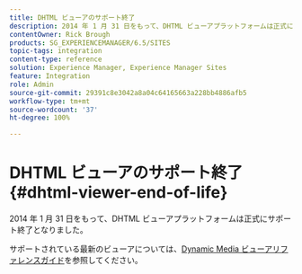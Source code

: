 ```yaml
---
title: DHTML ビューアのサポート終了
description: 2014 年 1 月 31 日をもって、DHTML ビューアプラットフォームは正式にサポート終了となりました。
contentOwner: Rick Brough
products: SG_EXPERIENCEMANAGER/6.5/SITES
topic-tags: integration
content-type: reference
solution: Experience Manager, Experience Manager Sites
feature: Integration
role: Admin
source-git-commit: 29391c8e3042a8a04c64165663a228bb4886afb5
workflow-type: tm+mt
source-wordcount: '37'
ht-degree: 100%

---
```


# DHTML ビューアのサポート終了 {#dhtml-viewer-end-of-life}

2014 年 1 月 31 日をもって、DHTML ビューアプラットフォームは正式にサポート終了となりました。

サポートされている最新のビューアについては、[Dynamic Media ビューアリファレンスガイド](https://experienceleague.adobe.com/docs/dynamic-media-developer-resources/library/homeviewers.html?lang=ja)を参照してください。

<!-- OBSOLETE CONTENT **What is the change?**

Effective January 31, 2014, Scene7 will officially end-of-life support for the DHTML viewer platform.

**What does end-of-life mean?**

End-of-life means that Scene7 will (1) no longer add any feature enhancements to the DHTML viewer platform (2) no longer address or release any bug fixes on the DHTML viewer platform and (3) customer care will no longer be troubleshooting or providing support for any DHTML-related viewer issues or questions.

**Why is Scene7 making this change?**

Web standards are constantly evolving and DHTML is an older web development technology that is rapidly being replaced by HTML5. The biggest limitation to DHTML as a platform is that it is not capable of creating the richness of experience that HTML5 now can consistently and more easily support cross-browser. For example, such limitations include lack of cross-browser support for:

* Custom cursors
* Rounded corners
* Animations (such as page flipping, zoom easing)
* Effects (such as shadows, glow)
* Complete font support
* Plugin-less video playback

Specific to the Scene7 DHTML viewer platform, both the JSP-based solution and the JavaScript APIs were not optimized for mobile devices to take advantage of multi-touch and gesture capabilities. And even though DHTML viewers which were released in 2011/early 2012 are optimized for mobile, they were difficult to customize and maintain due to the lack of a flexible SDK component-based development framework.

Driven by these limitations on DHTML and rapid industry traction with HTML5 as an emerging standard across both desktop and mobile, Scene7 has decided to invest in an HTML5-based viewer platform. This investment will offer our customers a robust platform against which they can build richer, more engaging interactive viewers that can reach users on multiple screens including desktop, iOS and Android devices.

**How do I know if my viewer is using the DHTML platform?**

To determine if the viewer your company is using is DHTML and hence affected by this change, check if:

1. Your company is using an out-of-box Scene7 viewer listed in this table where the "Viewer Technology" is designated as "DHTML":

    [https://help.adobe.com/en_US/scene7/using/WS6E593DEA-7D81-4cd6-84B0-85E8BB274176.html#WS1c46793299cf21d77e926d1613177f0a020-8000](https://help.adobe.com/en_US/scene7/using/WS6E593DEA-7D81-4cd6-84B0-85E8BB274176.html#WS1c46793299cf21d77e926d1613177f0a020-8000)

1. Your company is using a viewer that was created as a new preset based off an out-of-box Scene7 viewer in this table where the "Viewer Technology" is designated as "DHTML":

    [https://help.adobe.com/en_US/scene7/using/WS6E593DEA-7D81-4cd6-84B0-85E8BB274176.html#WS1c46793299cf21d77e926d1613177f0a020-8000](https://help.adobe.com/en_US/scene7/using/WS6E593DEA-7D81-4cd6-84B0-85E8BB274176.html#WS1c46793299cf21d77e926d1613177f0a020-8000)

1. Your company is using a custom viewer created from the JSP-based DHTML solution:

    [https://microsite.omniture.com/t2/help/en_US/s7/viewers_ref/index.html#JSP_Reference](https://microsite.omniture.com/t2/help/en_US/s7/viewers_ref/index.html#JSP_Reference)

1. Your company is using a custom viewer created from the JavaScript API:

    [https://microsite.omniture.com/t2/help/en_US/s7/viewers_ref/index.html#API_Reference](https://microsite.omniture.com/t2/help/en_US/s7/viewers_ref/index.html#API_Reference)

1. Your company is using a custom viewer created with the DHTML multi-screen flyout API:

    [https://microsite.omniture.com/t2/help/en_US/s7/viewers_ref/index.html#Multi-screen_Flyout_Viewer](https://microsite.omniture.com/t2/help/en_US/s7/viewers_ref/index.html#Multi-screen_Flyout_Viewer)

1. Your company is using a custom viewer created with the DHTML desktop flyout API:

    [https://microsite.omniture.com/t2/help/en_US/s7/viewers_ref/index.html#Desktop_Flyout_Viewer](https://microsite.omniture.com/t2/help/en_US/s7/viewers_ref/index.html#Desktop_Flyout_Viewer)

1. Your company is using a device detection library that is part of the DHTML viewers package:

   Look for JS include of "sj_deviceDetect.js" in your code.

   This has been replaced by new JS device detection code here: [https://microsite.omniture.com/t2/help/en_US/s7/viewers_ref/index.html#Detecting_devices_and_browsers](https://microsite.omniture.com/t2/help/en_US/s7/viewers_ref/index.html#Detecting_devices_and_browsers) .

**What is the replacement viewer platform?**

The replacement for DHTML is the Scene7 HTML5 viewer platform, consisting of both:

* HTML5 out-of-box viewers featuring mobile optimized interactions across numerous viewer types including basic zoom, flyout zoom, image sets, swatch sets, multi-dimensional spin and mixed media. For full up-to-date examples of these viewers, see: [https://microsite.omniture.com/t2/help/en_US/s7/vlist/vlist.html](https://microsite.omniture.com/t2/help/en_US/s7/vlist/vlist.html)
* HTML5 viewer SDK which enables extensive customization of Adobe Scene7 viewers for HTML5 supported sites and devices (such as iOS and Android), imparting the utmost flexibility and creativity to brand the viewer appearance and interactivity. The benefit of reusable performance-optimized components lower the overall cost of viewer development and accelerate custom development.

**When will the HTML5 viewer platform have the features I need to transition off the DHTML viewer platform?**

Scene7 released the first HTML5 viewer SDK in Fall 2011 with the launch of version 5.5. Since then, we have added numerous features to the platform and extended support for more and more types of viewers. For most common viewer requirements, the HTML5 viewer platform likely already has the features you need to migrate now. And we continue to aggressively invest in this viewer platform with releases every quarter.

To determine if your viewer requirements can be met today with the HTML5 viewer platform, see the following documentation:

[https://microsite.omniture.com/t2/help/en_US/s7/viewers_ref/index.html#About_HTML5_Viewers](https://microsite.omniture.com/t2/help/en_US/s7/viewers_ref/index.html#About_HTML5_Viewers) (for out of box viewers features and customization capabilities)

[https://help.adobe.com/en_US/scene7/using/WSd4272150f67705c11b002eec12fcba4dee6-8000.html](https://help.adobe.com/en_US/scene7/using/WSd4272150f67705c11b002eec12fcba4dee6-8000.html) (to access the SDK API documentation)

If you are still unsure about whether or not the HTML5 viewer SDK can meet your requirements, consult with our professional services team.

**How do I transition my viewers over to the HTML5 platform?**

To transition your viewers to the HTML5 platform, Scene7 offers the following options:

1. Use one of the Scene7 out-of-box HTML5 viewers, examples of which can be found here: [https://microsite.omniture.com/t2/help/en_US/s7/vlist/vlist.html](https://microsite.omniture.com/t2/help/en_US/s7/vlist/vlist.html)
1. Configure one of the Scene7 out-of-box HTML5 viewers under the SPS application setup. This will let you customize certain behavior such as viewer size, transitions, zoom behavior, and so on: [https://help.adobe.com/en_US/scene7/using/WS6E593DEA-7D81-4cd6-84B0-85E8BB274176.html](https://help.adobe.com/en_US/scene7/using/WS6E593DEA-7D81-4cd6-84B0-85E8BB274176.html)
1. Customize look and feel of the Scene7 out-of-box HTML5 viewers by modifying CSS to change visual design such as button artwork, placement, transparency, background colors, and so on: [https://microsite.omniture.com/t2/help/en_US/s7/viewers_ref/index.html#Customizing_HTML5_Viewers](https://microsite.omniture.com/t2/help/en_US/s7/viewers_ref/index.html#Customizing_HTML5_Viewers)
1. Create a custom HTML5 viewer from scratch using the SDK which can be downloaded here: [https://help.adobe.com/en_US/scene7/using/WSd4272150f67705c11b002eec12fcba4dee6-8000.html](https://help.adobe.com/en_US/scene7/using/WSd4272150f67705c11b002eec12fcba4dee6-8000.html). You can engage with professional services to build the custom viewer or have your own web development team build it.

**What about browsers that do not support HTML5?**

HTML5 is supported across many mobile devices and web browsers, and continues to gain traction. Currently, even though HTML5 is not supported on Internet Explorer 8 or below, Scene7 has innovated our HTML5 viewer platform to extend support even to IE 7 and IE 8. With the Scene7 HTML5 viewer platform , you can reach the overwhelming majority of both desktop and mobile users with a single development platform.

Current system requirements as of the HTML5 SDK version 2.2.1 are:

* Microsoft&reg; Windows&reg; XP or later, Macintosh&reg; OS X 10.6 or later
* Firefox 17, Safari 5.1, Chrome 23, Internet Explorer 7 or later
* iOS 3.2.2 or later
* Certified on iPhone3 or later and iPad1 or later (native browsers)
* Android OS 2.2 or later

To check if your browser is compatible with our HTML5 viewer platform, launch the following example viewer:

[https://s7d1.scene7.com/s7viewers/html5/flyout.html?asset=Scene7SharedAssets/Sample%20Image](https://s7d1.scene7.com/s7viewers/html5/flyout.html?asset=Scene7SharedAssets/Sample%20Image)

If you see the zoomed-in image by hovering your mouse or dragging your finger over the main image, then it is a supported browser/device.

**What options do I have if I want to stay live in production with my existing DHTML viewer?**

Although you can still be live in production with DHTML-based viewers, it is important to note that there will be no enhancements, bug fixes nor customer care after January 31, 2014. Hence, we strongly advise all customers to migrate over to our more robust HTML5 viewer platform. However, if your business situation prevents such a migration by the EOL date, you have the option to contract with professional services to extend the supported maintenance time period. For more information, contact your account manager.

**Who do I contact for more information?**

If this FAQ did not answer all of your questions, [use the Admin Console to create a support case](https://helpx.adobe.com/enterprise/admin-guide.html/enterprise/using/support-for-experience-cloud.ug.html) or contact your Adobe account manager.
 -->
